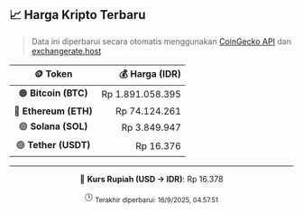 

<!-- HARGA_KRIPTO -->
## 📈 Harga Kripto Terbaru

> Data ini diperbarui secara otomatis menggunakan [CoinGecko API](https://www.coingecko.com/) dan [exchangerate.host](https://exchangerate.host/)

<div align="center">

| 🪙 Token | 💰 Harga (IDR) |
|:------:|---------------:|
| 🟠 **Bitcoin (BTC)**   | Rp 1.891.058.395 |
| 🔵 **Ethereum (ETH)**  | Rp 74.124.261 |
| 🟣 **Solana (SOL)**    | Rp 3.849.947 |
| 🟢 **Tether (USDT)**   | Rp 16.376 |

---

💱 **Kurs Rupiah (USD → IDR)**: Rp 16.378

🕒 <sub>Terakhir diperbarui: 16/9/2025, 04.57.51</sub>

</div>
<!-- /HARGA_KRIPTO -->
